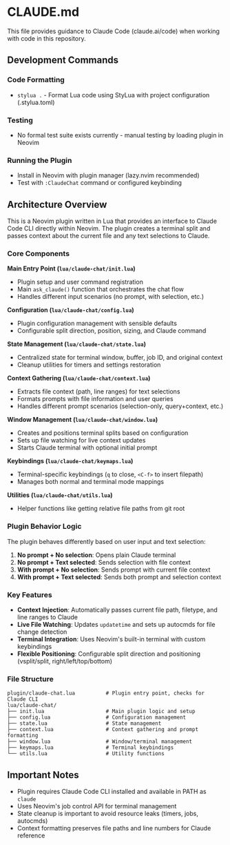 # CLAUDE.md

This file provides guidance to Claude Code (claude.ai/code) when working with code in this repository.

## Development Commands

### Code Formatting
- `stylua .` - Format Lua code using StyLua with project configuration (.stylua.toml)

### Testing
- No formal test suite exists currently - manual testing by loading plugin in Neovim

### Running the Plugin
- Install in Neovim with plugin manager (lazy.nvim recommended)
- Test with `:ClaudeChat` command or configured keybinding

## Architecture Overview

This is a Neovim plugin written in Lua that provides an interface to Claude Code CLI directly within Neovim. The plugin creates a terminal split and passes context about the current file and any text selections to Claude.

### Core Components

**Main Entry Point (`lua/claude-chat/init.lua`)**
- Plugin setup and user command registration
- Main `ask_claude()` function that orchestrates the chat flow
- Handles different input scenarios (no prompt, with selection, etc.)

**Configuration (`lua/claude-chat/config.lua`)**
- Plugin configuration management with sensible defaults
- Configurable split direction, position, sizing, and Claude command

**State Management (`lua/claude-chat/state.lua`)**
- Centralized state for terminal window, buffer, job ID, and original context
- Cleanup utilities for timers and settings restoration

**Context Gathering (`lua/claude-chat/context.lua`)**
- Extracts file context (path, line ranges) for text selections
- Formats prompts with file information and user queries
- Handles different prompt scenarios (selection-only, query+context, etc.)

**Window Management (`lua/claude-chat/window.lua`)**
- Creates and positions terminal splits based on configuration
- Sets up file watching for live context updates
- Starts Claude terminal with optional initial prompt

**Keybindings (`lua/claude-chat/keymaps.lua`)**
- Terminal-specific keybindings (`q` to close, `<C-f>` to insert filepath)
- Manages both normal and terminal mode mappings

**Utilities (`lua/claude-chat/utils.lua`)**
- Helper functions like getting relative file paths from git root

### Plugin Behavior Logic

The plugin behaves differently based on user input and text selection:

1. **No prompt + No selection**: Opens plain Claude terminal
2. **No prompt + Text selected**: Sends selection with file context
3. **With prompt + No selection**: Sends prompt with current file context
4. **With prompt + Text selected**: Sends both prompt and selection context

### Key Features

- **Context Injection**: Automatically passes current file path, filetype, and line ranges to Claude
- **Live File Watching**: Updates `updatetime` and sets up autocmds for file change detection
- **Terminal Integration**: Uses Neovim's built-in terminal with custom keybindings
- **Flexible Positioning**: Configurable split direction and positioning (vsplit/split, right/left/top/bottom)

### File Structure

```
plugin/claude-chat.lua          # Plugin entry point, checks for Claude CLI
lua/claude-chat/
├── init.lua                    # Main plugin logic and setup
├── config.lua                  # Configuration management
├── state.lua                   # State management
├── context.lua                 # Context gathering and prompt formatting
├── window.lua                  # Window/terminal management
├── keymaps.lua                 # Terminal keybindings
└── utils.lua                   # Utility functions
```

## Important Notes

- Plugin requires Claude Code CLI installed and available in PATH as `claude`
- Uses Neovim's job control API for terminal management
- State cleanup is important to avoid resource leaks (timers, jobs, autocmds)
- Context formatting preserves file paths and line numbers for Claude reference